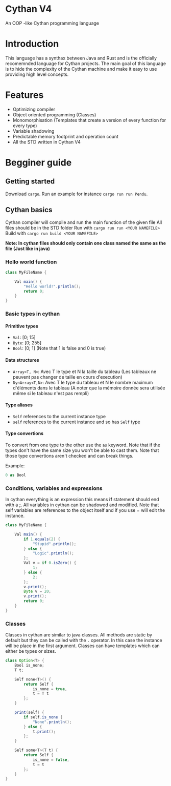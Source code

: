 # Cythan V4

An OOP -like Cythan programming language

# Introduction

This language has a synthax between Java and Rust and is the officially recomemnded language for Cythan projects.
The main goal of this language is to hide the complexity of the Cythan machine and make it easy to use providing high level concepts.

# Features

- Optimizing compiler
- Object oriented programming (Classes)
- Monomorphisation (Templates that create a version of every function for every type)
- Variable shadowing
- Predictable memory footprint and operation count
- All the STD written in Cythan V4

# Begginer guide

## Getting started

Download `cargo`.
Run an example for instance `cargo run run Pendu`.

## Cythan basics

Cythan compiler will compile and run the main function of the given file
All files should be in the STD folder
Run with `cargo run run <YOUR NAMEFILE>`
Build with `cargo run build <YOUR NAMEFILE>`

**Note: In cythan files should only contain one class named the same as the file (Just like in java)**

### Hello world function

```java
class MyFileName {

    Val main() {
        "Hello world!".println();
        return 0;
    }
}
```

### Basic types in cythan

#### Primitive types

- `Val`: [0; 15]
- `Byte`: [0; 255]
- `Bool`: [0; 1] (Note that 1 is false and 0 is true)

#### Data structures

 - `Array<T, N>`: Avec T le type et N la taille du tableau (Les tableaux ne peuvent pas changer de taille en cours d'execution)
 - `DynArray<T,N>`: Avec T le type du tableau et N le nombre maximum d'éléments dans le tableau (A noter que la mémoire donnée sera utilisée même si le tableau n'est pas rempli)

#### Type aliases
 - `Self` references to the current instance type
 - `self` references to the current instance and so has `Self` type

#### Type convertions
To convert from one type to the other use the `as` keyword.
Note that if the types don't have the same size you won't be able to cast them.
Note that those type convertions aren't checked and can break things.

Example:
```rust
0 as Bool
```
### Conditions, variables and expressions

In cythan everything is an expression this means **if** statement should end with a **;**.
All variables in cythan can be shadowed and modified.
Note that self variables are references to the object itself and if you use = will edit the instance.

```java
class MyFileName {

    Val main() {
        if 1.equals(2) {
            "Stupid".println();
        } else {
            "Logic".println();
        };
        Val v = if 0.isZero() {
            1;
        } else {
            2;
        };
        v.print();
        Byte v = 20;
        v.print();
        return 0;
    }
}
```

### Classes
Classes in cythan are similar to java classes.
All methods are static by default but they can be called with the `.` operator. In this case the instance will be place in the first argument.
Classes can have templates which can either be types or sizes.
```java
class Option<T> {
    Bool is_none;
    T t;

    Self none<T>() {
        return Self {
            is_none = true,
            t = T t
        };
    }

    print(self) {
        if self.is_none {
            "None".println();
        } else {
            t.print();
        };
    }

    Self some<T>(T t) {
        return Self {
            is_none = false,
            t = t
        };
    }
}
```